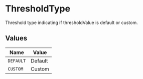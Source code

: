 # ThresholdType

Threshold type indicating if thresholdValue is default or custom.


## Values

| Name      | Value     |
| --------- | --------- |
| `DEFAULT` | Default   |
| `CUSTOM`  | Custom    |